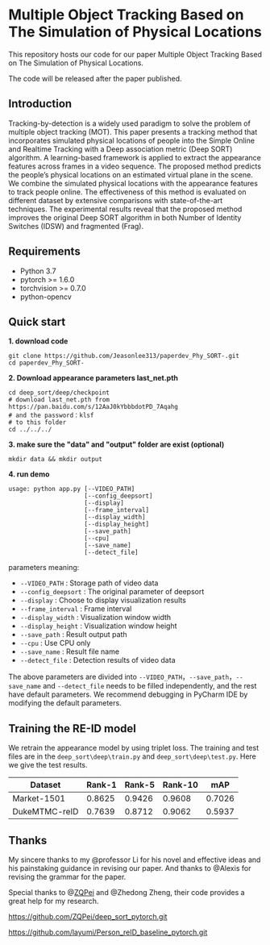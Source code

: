 # Multiple Object Tracking Based on The Simulation of Physical Locations

This repository hosts our code for our paper Multiple Object Tracking Based on The Simulation of Physical Locations. 

The code will be released after the paper published.

## Introduction

Tracking-by-detection is a widely used paradigm to solve the problem of multiple object tracking (MOT). This paper presents a tracking method that incorporates simulated physical locations of people into the Simple Online and Realtime Tracking with a Deep association metric (Deep SORT) algorithm. A learning-based framework is applied to extract the appearance features across frames in a video sequence. The proposed method predicts the people’s physical locations on an estimated virtual plane in the scene. We combine the simulated physical locations with the appearance features to track people online. The effectiveness of this method is evaluated on different dataset by extensive comparisons with state-of-the-art techniques. The experimental results reveal that the proposed method improves the original Deep SORT algorithm in both Number of Identity Switches (IDSW) and fragmented (Frag).

## Requirements

- Python 3.7
- pytorch >= 1.6.0
- torchvision >= 0.7.0
- python-opencv

## Quick start

**1. download code**

`````
git clone https://github.com/Jeasonlee313/paperdev_Phy_SORT-.git
cd paperdev_Phy_SORT-
`````

**2. Download appearance parameters last_net.pth**

```
cd deep_sort/deep/checkpoint
# download last_net.pth from https://pan.baidu.com/s/12AaJ0kYbbbdotPD_7Aqahg 
# and the password：klsf 
# to this folder
cd ../../../
```

**3. make sure the "data" and "output" folder are exist (optional)**

```
mkdir data && mkdir output
```

**4. run demo**

```
usage: python app.py [--VIDEO_PATH]
					 [--config_deepsort]
					 [--display]
					 [--frame_interval]
					 [--display_width]
					 [--display_height]
					 [--save_path]
					 [--cpu]
					 [--save_name]
					 [--detect_file]
```

parameters meaning:

- `--VIDEO_PATH` : Storage path of video data
- `--config_deepsort` : The original parameter of deepsort
- `--display` : Choose to display visualization results
- `--frame_interval` : Frame interval
- `--display_width` : Visualization window width
- `--display_height` : Visualization window height
- `--save_path` : Result output path
- `--cpu` : Use CPU only
- `--save_name` : Result file name
- `--detect_file` : Detection results of video data

The above parameters are divided into `--VIDEO_PATH`，`--save_path`，`--save_name` and `--detect_file` needs to be filled independently, and the rest have default parameters. We recommend debugging in PyCharm IDE by modifying the default parameters.



## Training the RE-ID model

We retrain the appearance model by using triplet loss. The training and test files are in the `deep_sort\deep\train.py` and `deep_sort\deep\test.py`. Here we give the test results.

| Dataset       | Rank-1 | **Rank-5** | Rank-10 | **mAP** |
| ------------- | ------ | ---------- | ------- | ------- |
| Market-1501   | 0.8625 | 0.9426     | 0.9608  | 0.7026  |
| DukeMTMC-reID | 0.7639 | 0.8712     | 0.9062  | 0.5937  |



## Thanks

My sincere thanks to my @professor Li for his novel and effective ideas and his painstaking guidance in revising our paper. And thanks to @Alexis for revising the grammar for the paper.

Special thanks to @[ZQPei](https://github.com/ZQPei) and @Zhedong Zheng, their code provides a great help for my research.

https://github.com/ZQPei/deep_sort_pytorch.git

https://github.com/layumi/Person_reID_baseline_pytorch.git

